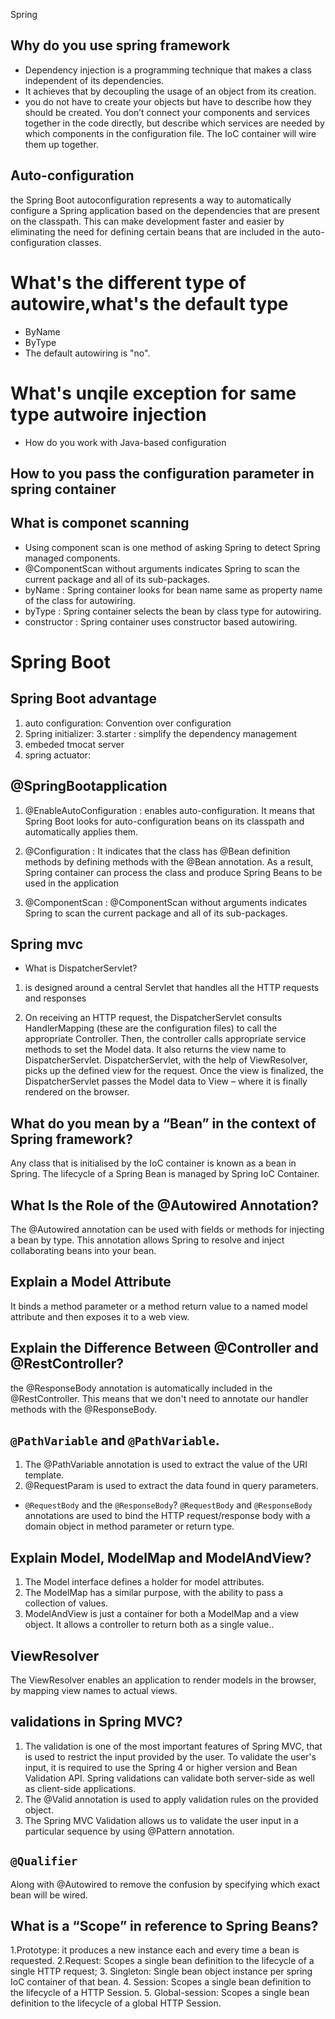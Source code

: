Spring 

## Why do you use spring framework
* Dependency injection is a programming technique that makes a class independent of its dependencies. 
* It achieves that by decoupling the usage of an object from its creation. 
* you do not have to create your objects but have to describe how they should be created. You don’t connect your components and services together in the code directly, but describe which services are needed by which components in the configuration file. The IoC container will wire them up together.

## Auto-configuration

the Spring Boot autoconfiguration represents a way to automatically configure a Spring application based on the dependencies that are present on the classpath. This can make development faster and easier by eliminating the need for defining certain beans that are included in the auto-configuration classes.

# What's the different type of autowire,what's the default type
* ByName
* ByType
* The default autowiring is "no". 


# What's unqile exception for same type autwoire injection

* How do you work with Java-based configuration

## How to you pass the configuration parameter in spring container


## What is componet scanning 
* Using component scan is one method of asking Spring to detect Spring managed components.
* @ComponentScan without arguments indicates Spring to scan the current package and all of its sub-packages.
* byName : Spring container looks for bean name same as property name of the class for autowiring. 
* byType : Spring container selects the bean by class type for autowiring. 
* constructor : Spring container uses constructor based autowiring. 

# Spring Boot

## Spring Boot advantage
1. auto configuration: Convention over configuration 
2. Spring initializer:
3.starter : simplify the dependency management
4. embeded tmocat server
5. spring actuator: 

## @SpringBootapplication
1. @EnableAutoConfiguration : enables auto-configuration. It means that Spring Boot looks for auto-configuration beans on its classpath and automatically applies them.

2. @Configuration : It indicates that the class has @Bean definition methods by defining methods with the @Bean annotation. As a result, Spring container can process the class and produce Spring Beans to be used in the application

3. @ComponentScan : @ComponentScan without arguments indicates Spring to scan the current package and all of its sub-packages.



## Spring mvc

* What is DispatcherServlet?

1. is designed around a central Servlet that handles all the HTTP requests and responses

2. On receiving an HTTP request, the DispatcherServlet consults HandlerMapping (these are the configuration files) to call the appropriate Controller. Then, the controller calls appropriate service methods to set the Model data. It also returns the view name to DispatcherServlet. DispatcherServlet, with the help of ViewResolver, picks up the defined view for the request. Once the view is finalized, the DispatcherServlet passes the Model data to View – where it is finally rendered on the browser.


## What do you mean by a “Bean” in the context of Spring framework?
Any class that is initialised by the IoC container is known as a bean in Spring. The lifecycle of a Spring Bean is managed by Spring IoC Container.

## What Is the Role of the @Autowired Annotation?
The @Autowired annotation can be used with fields or methods for injecting a bean by type. This annotation allows Spring to resolve and inject collaborating beans into your bean.

##  Explain a Model Attribute
It binds a method parameter or a method return value to a named model attribute and then exposes it to a web view.

## Explain the Difference Between @Controller and @RestController?
 the @ResponseBody annotation is automatically included in the @RestController. This means that we don't need to annotate our handler methods with the @ResponseBody. 
 
## `@PathVariable` and `@PathVariable`.
1. The @PathVariable annotation is used to extract the value of the URI template.
2.  @RequestParam is used to extract the data found in query parameters.

*  `@RequestBody` and the `@ResponseBody`?
`@RequestBody` and `@ResponseBody` annotations are used to bind the HTTP request/response body with a domain object in method parameter or return type.

## Explain Model, ModelMap and ModelAndView?
1. The Model interface defines a holder for model attributes. 
2. The ModelMap has a similar purpose, with the ability to pass a collection of values. 
3. ModelAndView is just a container for both a ModelMap and a view object. It allows a controller to return both as a single value..

## ViewResolver
The ViewResolver enables an application to render models in the browser, by mapping view names to actual views.

## validations in Spring MVC?
1. The validation is one of the most important features of Spring MVC, that is used to restrict the input provided by the user. To validate the user's input, it is required to use the Spring 4 or higher version and Bean Validation API. Spring validations can validate both server-side as well as client-side applications.
2. The @Valid annotation is used to apply validation rules on the provided object.
3. The Spring MVC Validation allows us to validate the user input in a particular sequence by using @Pattern annotation.

##  `@Qualifier`
Along with @Autowired to remove the confusion by specifying which exact bean will be wired.
 
 
## What is a “Scope” in reference to Spring Beans?

1.Prototype:  it produces a new instance each and every time a bean is requested.
2.Request: Scopes a single bean definition to the lifecycle of a single HTTP request;
3. Singleton: Single bean object instance per spring IoC container of that bean. 
4. Session: Scopes a single bean definition to the lifecycle of a HTTP Session. 
5. Global-session: Scopes a single bean definition to the lifecycle of a global HTTP Session. 
